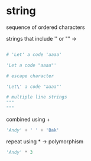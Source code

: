 # string

sequence of ordered characters

strings that include '' or ""
-> 

```python

# 'Let' a code 'aaaa'

'Let a code "aaaa"'

# escape character

'Let\' a code "aaaa"'

# multiple line strings
"""
"""

```

combined using +

```python
'Andy' + ' ' + 'Bak'
```

repeat using * -> polymorphism

```python
'Andy' * 3
```